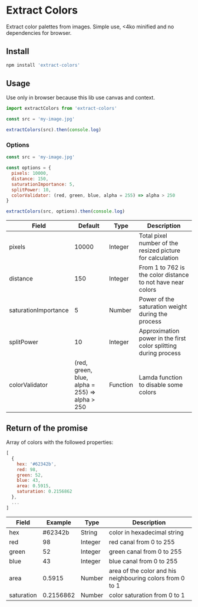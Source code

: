 # Extract Colors

Extract color palettes from images.
Simple use, <4ko minified and no dependencies for browser.


## Install

```bash
npm install 'extract-colors'
```


## Usage

Use only in browser because this lib use canvas and context.

```js
import extractColors from 'extract-colors'

const src = 'my-image.jpg'

extractColors(src).then(console.log)
```


### Options

```js
const src = 'my-image.jpg'

const options = {
  pixels: 10000,
  distance: 150,
  saturationImportance: 5,
  splitPower: 10,
  colorValidator: (red, green, blue, alpha = 255) => alpha > 250
}

extractColors(src, options).then(console.log)
```

| Field | Default | Type | Description |
|---|---|---|---|
| pixels | 10000 | Integer | Total pixel number of the resized picture for calculation |
| distance | 150 | Integer | From 1 to 762 is the color distance to not have near colors |
| saturationImportance | 5 | Number | Power of the saturation weight during the process |
| splitPower | 10 | Integer | Approximation power in the first color splitting during process |
| colorValidator | (red, green, blue, alpha = 255) => alpha > 250 | Function | Lamda function to disable some colors |


## Return of the promise

Array of colors with the followed properties:

```js
[
  {
    hex: '#62342b',
    red: 98,
    green: 52,
    blue: 43,
    area: 0.5915,
    saturation: 0.2156862
  },
  ...
]
```

| Field | Example | Type | Description |
|---|---|---|---|
| hex | #62342b | String | color in hexadecimal string |
| red | 98 | Integer | red canal from 0 to 255 |
| green | 52 | Integer | green canal from 0 to 255 |
| blue | 43 | Integer | blue canal from 0 to 255 |
| area | 0.5915 | Number | area of the color and his neighbouring colors from 0 to 1 |
| saturation | 0.2156862 | Number | color saturation from 0 to 1 |
